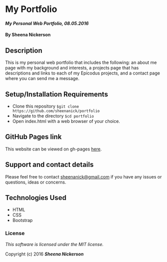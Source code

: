 # My Portfolio

#### _My Personal Web Portfolio, 08.05.2016_

#### By Sheena Nickerson

## Description

This is my personal web portfolio that includes the following: an about me page with my background and interests, a projects page that has descriptions and links to each of my Epicodus projects, and a contact page where you can send me a message.

## Setup/Installation Requirements

* Clone this repository `$git clone https://github.com/sheenanick/portfolio`
* Navigate to the directory `$cd portfolio`
* Open index.html with a web browser of your choice.

## GitHub Pages link

This website can be viewed on gh-pages [here](https://sheenanick.github.io/portfolio).

## Support and contact details

Please feel free to contact sheenanick@gmail.com if you have any issues or questions, ideas or concerns.

## Technologies Used

* HTML
* CSS
* Bootstrap

### License

*This software is licensed under the MIT license.*

Copyright (c) 2016 **_Sheena Nickerson_**
